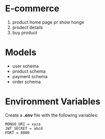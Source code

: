 ﻿# E-commerce
1. product home page pr show honge
2. prodect details 
3. buy product

# Models
- user schema
- product schema
- payment schema
- order schema

# Environment Variables
Create a <b>.env</b> file with the following variables:
```
MONGO_URI = xyza
JWT_SECRET = abcd
PORT = 8000
```
